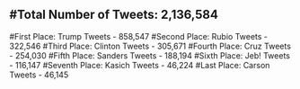 #Total Number of Tweets: 2,136,584 
---
#First Place: Trump Tweets - 858,547
#Second Place: Rubio Tweets - 322,546
#Third Place: Clinton Tweets - 305,671
#Fourth Place: Cruz Tweets - 254,030
#Fifth Place: Sanders Tweets - 188,194
#Sixth Place: Jeb! Tweets - 116,147
#Seventh Place: Kasich Tweets - 46,224
#Last Place: Carson Tweets - 46,145
